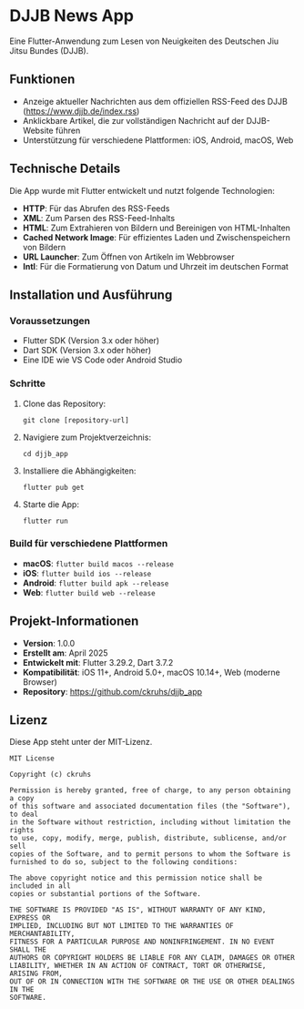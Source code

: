# DJJB News App

Eine Flutter-Anwendung zum Lesen von Neuigkeiten des Deutschen Jiu Jitsu Bundes (DJJB).

## Funktionen

- Anzeige aktueller Nachrichten aus dem offiziellen RSS-Feed des DJJB (https://www.djjb.de/index.rss)
- Anklickbare Artikel, die zur vollständigen Nachricht auf der DJJB-Website führen
- Unterstützung für verschiedene Plattformen: iOS, Android, macOS, Web

## Technische Details

Die App wurde mit Flutter entwickelt und nutzt folgende Technologien:

- **HTTP**: Für das Abrufen des RSS-Feeds
- **XML**: Zum Parsen des RSS-Feed-Inhalts
- **HTML**: Zum Extrahieren von Bildern und Bereinigen von HTML-Inhalten
- **Cached Network Image**: Für effizientes Laden und Zwischenspeichern von Bildern
- **URL Launcher**: Zum Öffnen von Artikeln im Webbrowser
- **Intl**: Für die Formatierung von Datum und Uhrzeit im deutschen Format

## Installation und Ausführung

### Voraussetzungen

- Flutter SDK (Version 3.x oder höher)
- Dart SDK (Version 3.x oder höher)
- Eine IDE wie VS Code oder Android Studio

### Schritte

1. Clone das Repository:
   ```
   git clone [repository-url]
   ```

2. Navigiere zum Projektverzeichnis:
   ```
   cd djjb_app
   ```

3. Installiere die Abhängigkeiten:
   ```
   flutter pub get
   ```

4. Starte die App:
   ```
   flutter run
   ```

### Build für verschiedene Plattformen

- **macOS**: `flutter build macos --release`
- **iOS**: `flutter build ios --release`
- **Android**: `flutter build apk --release`
- **Web**: `flutter build web --release`

## Projekt-Informationen

- **Version**: 1.0.0
- **Erstellt am**: April 2025
- **Entwickelt mit**: Flutter 3.29.2, Dart 3.7.2
- **Kompatibilität**: iOS 11+, Android 5.0+, macOS 10.14+, Web (moderne Browser)
- **Repository**: https://github.com/ckruhs/djjb_app

## Lizenz

Diese App steht unter der MIT-Lizenz.

```
MIT License

Copyright (c) ckruhs

Permission is hereby granted, free of charge, to any person obtaining a copy
of this software and associated documentation files (the "Software"), to deal
in the Software without restriction, including without limitation the rights
to use, copy, modify, merge, publish, distribute, sublicense, and/or sell
copies of the Software, and to permit persons to whom the Software is
furnished to do so, subject to the following conditions:

The above copyright notice and this permission notice shall be included in all
copies or substantial portions of the Software.

THE SOFTWARE IS PROVIDED "AS IS", WITHOUT WARRANTY OF ANY KIND, EXPRESS OR
IMPLIED, INCLUDING BUT NOT LIMITED TO THE WARRANTIES OF MERCHANTABILITY,
FITNESS FOR A PARTICULAR PURPOSE AND NONINFRINGEMENT. IN NO EVENT SHALL THE
AUTHORS OR COPYRIGHT HOLDERS BE LIABLE FOR ANY CLAIM, DAMAGES OR OTHER
LIABILITY, WHETHER IN AN ACTION OF CONTRACT, TORT OR OTHERWISE, ARISING FROM,
OUT OF OR IN CONNECTION WITH THE SOFTWARE OR THE USE OR OTHER DEALINGS IN THE
SOFTWARE.
```


